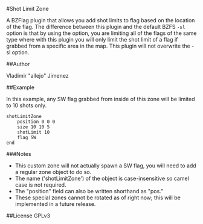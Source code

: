 #Shot Limit Zone

A BZFlag plugin that allows you add shot limits to flag based on the location of the flag. The difference between this plugin and the default BZFS `-sl` option is that by using the option, you are limiting all of the flags of the same type where with this plugin you will only limit the shot limit of a flag if grabbed from a specific area in the map. This plugin will not overwrite the -sl option.

##Author

Vladimir "allejo" Jimenez

##Example

In this example, any SW flag grabbed from inside of this zone will be limited to 10 shots only.

```
shotLimitZone
    position 0 0 0
    size 10 10 5
    shotLimit 10
    flag SW
end
```

###Notes

* This custom zone will not actually spawn a SW flag, you will need to add a regular zone object to do so.
* The name ('shotLimitZone') of the object is case-insensitive so camel case is not required.
* The "position" field can also be written shorthand as "pos."
* These special zones cannot be rotated as of right now; this will be implemented in a future release.

##License
GPLv3